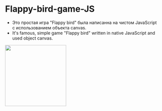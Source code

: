 # Flappy-bird-game-JS
 - Это простая игра "Flappy bird" была написанна на чистом JavaScript с использованием объекта canvas.
 - It's famous, simple game "Flappy bird" written in native JavaScript and used object canvas.
 
<div> 
<img width="200" heigth="200" src="https://cdn-images-1.medium.com/max/1052/1*DN7ToydkJZEdVaJVK_Nhvw.png">
</div>
